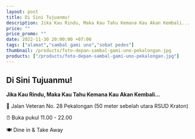 ```yaml
---
layout: post
title: Di Sini Tujuanmu!
description: Jika Kau Rindu, Maka Kau Tahu Kemana Kau Akan Kembali...
price: ""
price_promo: ""
date: 2022-11-30 20:00:00 +07:00
tags: ["alamat","sambal gami uno","sobat pedes"]
thumbnail: /products/foto-depan-sambal-gami-uno-pekalongan.jpg
products: ["/products/foto-depan-sambal-gami-uno-pekalongan.jpg"]
---
```


## Di Sini Tujuanmu! ##

**Jika Kau Rindu, Maka Kau Tahu Kemana Kau Akan Kembali...**

📍 Jalan Veteran No. 28 Pekalongan (50 meter sebelah utara RSUD Kraton)

⏰ Buka pukul 11.00 - 22.00

🍽 Dine in & Take Away
